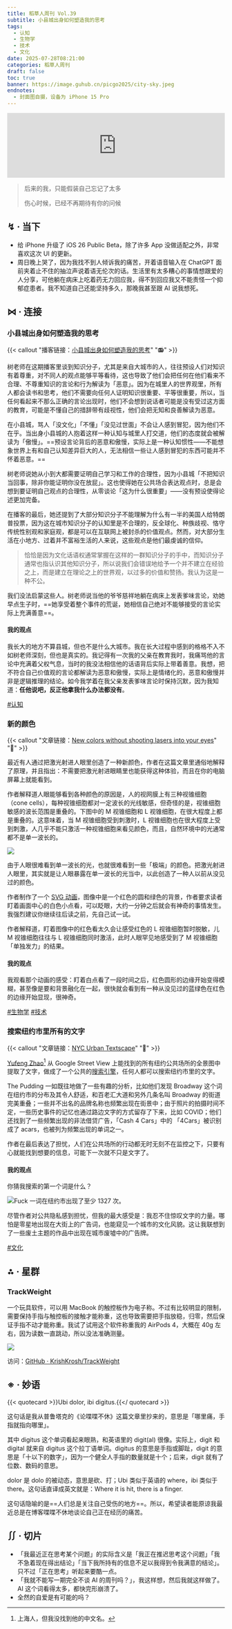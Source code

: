 ```yaml
---
title: 稻草人周刊 Vol.39
subtitle: 小县城出身如何塑造我的思考
tags:
  - 认知
  - 生物学
  - 技术
  - 文化
date: 2025-07-28T08:21:00
categories: 稻草人周刊
draft: false
toc: true
banner: https://image.guhub.cn/picgo2025/city-sky.jpeg
endnotes:
  - 封面图自摄，设备为 iPhone 15 Pro
---
```


<iframe allow="autoplay *; encrypted-media *;" frameborder="0" height="150" style="width:100%;max-width:660px;overflow:hidden;background:transparent;" sandbox="allow-forms allow-popups allow-same-origin allow-scripts allow-storage-access-by-user-activation allow-top-navigation-by-user-activation" src="https://embed.music.apple.com/cn/album/%E7%8E%B0%E5%9C%A8%E7%9A%84%E4%BA%8B%E6%88%91%E8%AF%B4%E4%B8%8D%E5%87%BA%E5%8F%A3/1771608912?i=1771609554"></iframe>

> 后来的我，只能假装自己忘记了太多
>
> 伤心时候，已经不再期待有你的问候

<!--more-->

## ↯ · 当下

- 给 iPhone 升级了 iOS 26 Public Beta，除了许多 App 没做适配之外，非常喜欢这次 UI 的更新。
- 周日晚上哭了，因为我找不到人倾诉我的痛苦，开着语音输入在 ChatGPT 面前夹着止不住的抽泣声说着语无伦次的话。生活里有太多糟心的事情想跟爱的人分享，可他躺在病床上吃着药无力回应我，得不到回应我又不能责怪一个抑郁症患者。我不知道自己还能坚持多久，那晚我甚至跟 AI 说我想死。

## ⋈︎ · 连接

### 小县城出身如何塑造我的思考

{{< callout "播客链接：[小县城出身如何塑造我的思考](https://podcasts.apple.com/cn/podcast/%E7%8B%AC%E6%A0%91%E4%B8%8D%E6%88%90%E6%9E%97/id1711052890?i=1000718765192)" "📻" >}}

树老师在这期播客里谈到知识分子，尤其是来自大城市的人，往往预设人们对知识有着尊重，对不同人的观点能够平等看待，这也导致了他们会把任何在他们看来不合理、不尊重知识的言论和行为解读为「恶意」。因为在城里人的世界观里，所有人都会读书和思考，他们不需要向任何人证明知识很重要、平等很重要，所以，当任何看起来不那么正确的言论出现时，他们不会想到说话者可能是没有受过这方面的教育，可能是不懂自己的措辞带有歧视性，他们会把无知和良善解读为恶意。

在小县城，骂人「没文化」「不懂」「没见过世面」不会让人感到冒犯，因为他们不在乎。当出身小县城的人抱着这样一种认知与城里人打交道，他们的态度就会被解读为「傲慢」。==预设言论背后的恶意和傲慢，实际上是一种认知惯性——不能想象世界上有和自己认知差异巨大的人，无法相信一些让人感到冒犯的东西可能并不怀着恶意。==

树老师说她从小到大都需要证明自己学习和工作的合理性，因为小县城「不把知识当回事，除非你能证明你没在放屁」。这也使得她在公共场合表达观点时，总是会想到要证明自己观点的合理性，从零谈论「这为什么很重要」——没有预设使得论述更加完备。

在播客的最后，她还提到了大部分知识分子不能理解为什么有一半的美国人给特朗普投票，因为这在城市知识分子的认知里是不合理的，反全球化、种族歧视、恪守传统性别观和家庭观，都是可以在互联网上被封杀的价值观点。然而，对大部分生活在小地方、过着并不富裕生活的人来说，这些观点是他们最虔诚的信仰。

> 恰恰是因为文化话语权通常掌握在这样的一群知识分子的手中，而知识分子通常也指认识其他知识分子，所以说我们会错误地给予一个并不建立在经验之上，而是建立在理论之上的世界观，以过多的价值和赞扬。我认为这是一种不公。

我们没法启蒙这些人。树老师说当他的爷爷慈祥地躺在病床上发表爹味言论，劝她早点生子时，==她享受着整个事件的荒诞，她相信自己绝对不能够接受的言论实际上充满善意==。
#### 我的观点

我长大的地方不算县城，但也不是什么大城市。我在长大过程中感到的格格不入不如树老师深刻，但也是真实的。我记得有一次我的父亲在教育我时，我痛骂他的言论中充满着父权气息，当时的我没法相信他的话语背后实际上带着善意。我想，把不符合自己价值观的言论都解读为恶意和傲慢，实际上是情绪化的，恶意和傲慢并非是逻辑推理的结论。如今我学着在我父亲发表爹味言论时保持沉默，因为我知道：**任他说吧，反正他拿我什么办法都没有**。

[#认知](/tags/认知/)

### 新的颜色

{{< callout "文章链接：[New colors without shooting lasers into your eyes](https://dynomight.net/colors/)" "📜" >}}

最近有人通过把激光射进人眼里创造了一种新颜色，作者在这篇文章里通俗地解释了原理，并且指出：不需要把激光射进眼睛里也能获得这种体验，而且在你的电脑屏幕上就能看到。

作者解释道人眼能够看到各种颜色的原因是，人的视网膜上有三种视锥细胞（cone cells），每种视锥细胞都对一定波长的光线敏感，但奇怪的是，视锥细胞敏感的波长范围是重叠的。下图中的 M 视锥细胞和 L 视锥细胞，在很大程度上都是重叠的。这意味着，当 M 视锥细胞受到刺激时，L 视锥细胞也在很大程度上受到刺激，人几乎不能只激活一种视锥细胞来看见颜色，而且，自然环境中的光通常都不是单一波长的。

![](https://image.guhub.cn/uPic/2025/07/PixPin_2025-07-26_09-29-28.png)

由于人眼很难看到单一波长的光，也就很难看到一些「极端」的颜色。把激光射进人眼里，其实就是让人眼暴露在单一波长的光当中，以此创造了一种人以前从没见过的颜色。

作者制作了一个 [SVG 动画](https://dynomight.net/img/colors/eclipse-(255,0,0)-(0,170,85)-700px-15s-70s-shrink.svg)，图像中是一个红色的圆和绿色的背景，作者要求读者盯着画面中心的白色小点看，可以眨眼，大约一分钟之后就会有神奇的事情发生。我强烈建议你继续往后读之前，先自己试一试。

作者解释道，盯着图像中的红色看太久会让感受红色的 L 视锥细胞暂时脱敏，儿 M 视锥细胞往往与 L 视锥细胞同时激活，此时人眼罕见地感受到了 M 视锥细胞「单独发力」的结果。

#### 我的观点

我观看那个动画的感受：盯着白点看了一段时间之后，红色圆形的边缘开始变得模糊，甚至像是要和背景融化在一起，很快就会看到有一种从没见过的蓝绿色在红色的边缘开始显现，很神奇。

[#生物学](/tags/生物学/) [#技术](/tags/技术/)

### 搜索纽约市里所有的文字

{{< callout "文章链接：[NYC Urban Textscape](https://pudding.cool/2025/07/street-view/)" "📜" >}}

[Yufeng Zhao](https://www.yufengzhao.com)[^1] 从 Google Street View 上能找到的所有纽约公共场所的全景图中提取了文字，做成了一个公共的[搜索引擎](https://www.alltext.nyc)，任何人都可以搜索纽约市里的文字。

The Pudding 一如既往地做了一些有趣的分析，比如他们发现 Broadway 这个词在纽约市的分布及其令人舒适，和百老汇大道和另外几条名叫 Broadway 的街道完美重叠；一些并不出名的品牌名称也频繁出现在街景中；由于照片的拍摄时间不定，一些历史事件的记忆也通过路边文字的方式留存了下来，比如 COVID；他们还找到了一些频繁出现的非法借贷广告，「Cash 4 Cars」中的 「4Cars」被识别成了 acars，也被列为频繁出现的单词之一。

作者在最后表达了担忧，人们在公共场所的行动都无时无刻不在监控之下，只要有心就能找到想要的信息，可能下一次就不只是文字了。

#### 我的观点

你猜我搜索的第一个词是什么？

![](https://image.guhub.cn/uPic/2025/07/PixPin_2025-07-26_09-45-09.png "Fuck 一词在纽约市出现了至少 1327 次。")

尽管作者对公共隐私感到担忧，但我的最大感受是：我忍不住惊叹文字的力量。哪怕是零星地出现在大街上的广告词，也能窥见一个城市的文化风貌。这让我联想到了一些废土主题的作品中出现在城市废墟中的广告牌。

[#文化](/tags/文化/)

## ⁂ · 星群

### TrackWeight

一个玩具软件，可以用 MacBook 的触控板作为电子称。不过有比较明显的限制，需要保持手指与触控板的接触才能称重，这也导致需要把手指放稳，归零，然后保证手指不动才能称重。我试了试用这个软件称重我的 AirPods 4，大概在 40g 左右，因为读数一直跳动，所以没法准确测量。

![](https://image.guhub.cn/uPic/2025/07/PixPin_2025-07-25_09-23-36.png)

访问：[GitHub · KrishKrosh/TrackWeight](https://github.com/KrishKrosh/TrackWeight)

## ※ · 妙语

{{< quotecard >}}Ubi dolor, ibi digitus.{{</ quotecard >}}

这句话是我从普鲁塔克的《论喋喋不休》这篇文章里抄来的，意思是「哪里痛，手指就指向哪里」。

其中 digitus 这个单词看起来眼熟，和英语里的 digit(al) 很像。实际上，digit 和 digital 就来自 digitus 这个拉丁语单词。digitus 的意思是手指或脚趾，digit 的意思是「十以下的数字」，因为一个健全人手指的数量就是十个；后来，digit 就有了位数、数码的意思。

dolor 是 dolo 的被动态，意思是砍、打；Ubi 类似于英语的 where，ibi 类似于 there。这句话直译成英文就是：Where it is hit, there is a finger.

这句话隐喻的是==人们总是关注自己受伤的地方==。所以，希望读者能原谅我最近总是在博客喋喋不休地谈论自己正在经历的痛苦。

## ∬ · 切片

- 「我最近正在思考某个问题」的实际含义是「我正在推迟思考这个问题」「我不急着现在得出结论」「当下我所持有的信息不足以我得到令我满意的结论」。只不过「正在思考」听起来要酷一点。
- 「我就不能写一期完全不谈 AI 的周刊吗？」，我这样想，然后我就这样做了。AI 这个词看得太多，都快完形崩溃了。
- 全然的自爱是有可能的吗？

[^1]: 上海人，但我没找到他的中文名。

